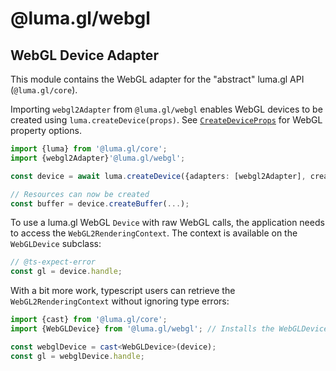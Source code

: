 # @luma.gl/webgl

## WebGL Device Adapter

This module contains the WebGL adapter for the "abstract" luma.gl API (`@luma.gl/core`).

Importing `webgl2Adapter` from `@luma.gl/webgl` enables WebGL devices to
be created using `luma.createDevice(props)`. See [`CreateDeviceProps`](../core/luma#createdeviceprops) for WebGL property options.

```typescript
import {luma} from '@luma.gl/core';
import {webgl2Adapter}'@luma.gl/webgl';

const device = await luma.createDevice({adapters: [webgl2Adapter], createCanvasContext: {width: 800: height: 600}});

// Resources can now be created
const buffer = device.createBuffer(...);
```

To use a luma.gl WebGL `Device` with raw WebGL calls, the application needs to access
the `WebGL2RenderingContext`. The context is available on the `WebGLDevice` subclass:

```typescript
// @ts-expect-error
const gl = device.handle;
```

With a bit more work, typescript users can retrieve the `WebGL2RenderingContext`
without ignoring type errors:

```typescript
import {cast} from '@luma.gl/core';
import {WebGLDevice} from '@luma.gl/webgl'; // Installs the WebGLDevice adapter

const webglDevice = cast<WebGLDevice>(device);
const gl = webglDevice.handle;
```
